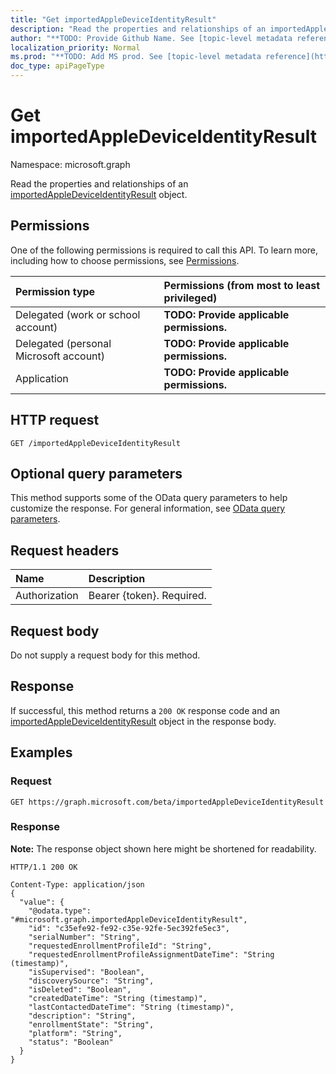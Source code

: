 ```yaml
---
title: "Get importedAppleDeviceIdentityResult"
description: "Read the properties and relationships of an importedAppleDeviceIdentityResult object."
author: "**TODO: Provide Github Name. See [topic-level metadata reference](https://msgo.azurewebsites.net/add/document/guidelines/metadata.html#topic-level-metadata)**"
localization_priority: Normal
ms.prod: "**TODO: Add MS prod. See [topic-level metadata reference](https://msgo.azurewebsites.net/add/document/guidelines/metadata.html#topic-level-metadata)**"
doc_type: apiPageType
---
```


# Get importedAppleDeviceIdentityResult
Namespace: microsoft.graph

Read the properties and relationships of an [importedAppleDeviceIdentityResult](../resources/intune-importedappledeviceidentityresult.md) object.

## Permissions
One of the following permissions is required to call this API. To learn more, including how to choose permissions, see [Permissions](/graph/permissions-reference).

|Permission type|Permissions (from most to least privileged)|
|:---|:---|
|Delegated (work or school account)|**TODO: Provide applicable permissions.**|
|Delegated (personal Microsoft account)|**TODO: Provide applicable permissions.**|
|Application|**TODO: Provide applicable permissions.**|

## HTTP request

<!-- {
  "blockType": "ignored"
}
-->
``` http
GET /importedAppleDeviceIdentityResult
```

## Optional query parameters
This method supports some of the OData query parameters to help customize the response. For general information, see [OData query parameters](/graph/query-parameters).

## Request headers
|Name|Description|
|:---|:---|
|Authorization|Bearer {token}. Required.|

## Request body
Do not supply a request body for this method.

## Response

If successful, this method returns a `200 OK` response code and an [importedAppleDeviceIdentityResult](../resources/intune-importedappledeviceidentityresult.md) object in the response body.

## Examples

### Request
<!-- {
  "blockType": "request",
  "name": "get_importedappledeviceidentityresult"
}
-->
``` http
GET https://graph.microsoft.com/beta/importedAppleDeviceIdentityResult
```


### Response
**Note:** The response object shown here might be shortened for readability.
<!-- {
  "blockType": "response",
  "truncated": true,
  "@odata.type": "microsoft.graph.importedAppleDeviceIdentityResult"
}
-->
``` http
HTTP/1.1 200 OK

Content-Type: application/json
{
  "value": {
    "@odata.type": "#microsoft.graph.importedAppleDeviceIdentityResult",
    "id": "c35efe92-fe92-c35e-92fe-5ec392fe5ec3",
    "serialNumber": "String",
    "requestedEnrollmentProfileId": "String",
    "requestedEnrollmentProfileAssignmentDateTime": "String (timestamp)",
    "isSupervised": "Boolean",
    "discoverySource": "String",
    "isDeleted": "Boolean",
    "createdDateTime": "String (timestamp)",
    "lastContactedDateTime": "String (timestamp)",
    "description": "String",
    "enrollmentState": "String",
    "platform": "String",
    "status": "Boolean"
  }
}
```

